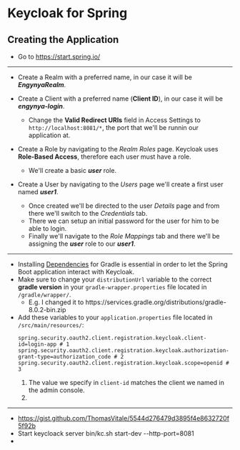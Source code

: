 # Keycloak for Spring

## Creating the Application

+ Go to https://start.spring.io/

---

+ Create a Realm with a preferred name, in our case it will be ***EngynyaRealm***.

+ Create a Client with a preferred name (**Client ID**), in our case it will be ***engynya-login***.
  - Change the **Valid Redirect URIs** field in Access Settings to `http://localhost:8081/*`, the port that we'll be runnin our application at.

+ Create a Role by navigating to the *Realm Roles* page. Keycloak uses **Role-Based Access**, therefore each user must have a role.
  - We'll create a basic ***user*** role.

+ Create a User by navigating to the *Users* page we'll create a first user named ***user1***.
  - Once created we'll be directed to the user *Details* page and from there we'll switch to the *Credentials* tab.
  - There we can setup an initial password for the user for him to be able to login.
  - Finally we'll navigate to the *Role Mappings* tab and there we'll be assigning the ***user*** role to our ***user1***.

---

+ Installing [Dependencies](https://github.com/curityio/spring-boot-oauth-client/blob/master/build.gradle) for Gradle is essential in order to let the Spring Boot application interact with Keycloak.
+ Make sure to change your `distributionUrl` variable to the correct **gradle version** in your `gradle-wrapper.properties` file located in `/gradle/wrapper/`.
  - E.g. I changed it to https\://services.gradle.org/distributions/gradle-8.0.2-bin.zip
+ Add these variables to your `application.properties` file located in `/src/main/resources/`:
  ```properties
  spring.security.oauth2.client.registration.keycloak.client-id=login-app # 1
  spring.security.oauth2.client.registration.keycloak.authorization-grant-type=authorization_code # 2
  spring.security.oauth2.client.registration.keycloak.scope=openid # 3
  ```
  1. The value we specify in `client-id` matches the client we named in the admin console.
  2. 
---

+ https://gist.github.com/ThomasVitale/5544d276479d3895f4e8632720f5f92b
+ Start keycloack server bin/kc.sh start-dev --http-port=8081
+  
